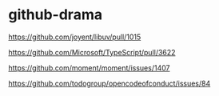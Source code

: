 # github-drama

https://github.com/joyent/libuv/pull/1015

https://github.com/Microsoft/TypeScript/pull/3622

https://github.com/moment/moment/issues/1407

https://github.com/todogroup/opencodeofconduct/issues/84
